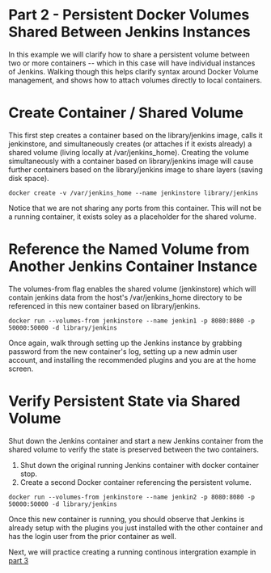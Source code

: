 # Part 2 - Persistent Docker Volumes Shared Between Jenkins Instances

In this example we will clarify how to share a persistent volume between two or more containers -- which in this case will have individual instances of Jenkins. Walking though this helps clarify syntax around Docker Volume management, and shows how to attach volumes directly to local containers.


# Create Container / Shared Volume

This first step creates a container based on the library/jenkins image, calls it jenkinstore, and simultaneously creates (or attaches if it exists already) a shared volume (living locally at /var/jenkins_home). Creating the volume simultaneously with a container based on library/jenkins image will cause further containers based on the library/jenkins image to share layers (saving disk space).

```
docker create -v /var/jenkins_home --name jenkinstore library/jenkins
```
Notice that we are not sharing any ports from this container. This will not be a running container, it exists soley as a placeholder for the shared volume.


# Reference the Named Volume from Another Jenkins Container Instance

The volumes-from flag enables the shared volume (jenkinstore) which will contain jenkins data from the host's /var/jenkins_home directory to be referenced in this new container based on library/jenkins.

```
docker run --volumes-from jenkinstore --name jenkin1 -p 8080:8080 -p 50000:50000 -d library/jenkins
```

Once again, walk through setting up the Jenkins instance by grabbing password from the new container's log, setting up a new admin user account, and installing the recommended plugins and you are at the home screen.


# Verify Persistent State via Shared Volume

Shut down the Jenkins container and start a new Jenkins container from the shared volume to verify the state is preserved between the two containers.

1. Shut down the original running Jenkins container with docker container stop.
2. Create a second Docker container referencing the persistent volume.

```
docker run --volumes-from jenkinstore --name jenkin2 -p 8080:8080 -p 50000:50000 -d library/jenkins
```

Once this new container is running, you should observe that Jenkins is already setup with the plugins you just installed with the other container and has the login user from the prior container as well. 

Next, we will practice creating a running continous intergration example in [part 3](https://github.com/techtown-training/docker-bootcamp/blob/master/exercise/exercise6.3-jenkins-part3.md)